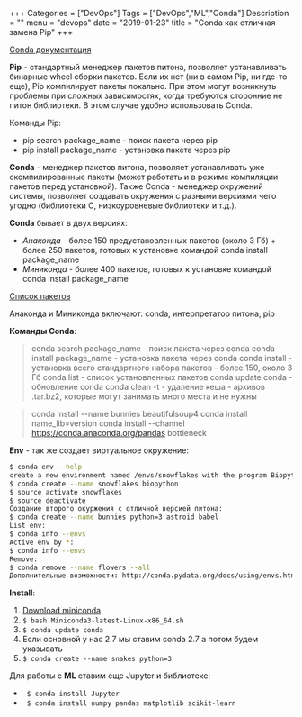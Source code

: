+++
Categories = ["DevOps"]
Tags = ["DevOps","ML","Conda"]
Description = ""
menu = "devops"
date = "2019-01-23"
title = "Conda как отличная замена Pip"
+++

[Conda документация](http://conda.pydata.org/docs/)
	
**Pip** - стандартный менеджер пакетов питона, позволяет устанавливать бинарные wheel сборки пакетов. Если их нет (ни в самом Pip, ни где-то еще), Pip компилирует пакеты локально. При этом могут возникнуть проблемы при сложных зависимостях, когда требуются сторонние не питон библиотеки. В этом случае удобно использовать Conda.

Команды Pip:
- pip search package_name - поиск пакета через pip
- pip install package_name - установка пакета через pip

**Conda** - менеджер пакетов питона, позволяет устанавливать уже скомпилированные пакеты (может работать и в режиме компиляции пакетов перед установкой). Также Conda - менеджер окружений системы, позволяет создавать окружения с разными версиями чего угодно (библиотеки C, низкоуровневые библиотеки и т.д.).

**Conda** бывает в двух версиях:
- *Анаконда* - более 150 предустановленных пакетов (около 3 Гб) + более 250 пакетов, готовых к установке командой conda install package_name
- *Миниконда* - более 400 пакетов, готовых к установке командой conda install package_name

[Список пакетов](https://docs.continuum.io/anaconda/pkg-docs)

Анаконда и Миниконда включают: conda, интерпретатор питона, pip

**Команды Conda**: 
> conda search package_name  - поиск пакета через conda
> conda install package_name - установка пакета через conda
> conda install - установка всего стандартного набора пакетов - более 150, около 3 Гб
> conda list - список установленных пакетов
> conda update conda - обновление conda
> conda clean -t - удаление кеша - архивов .tar.bz2, которые могут занимать много места и не нужны

> conda install --name bunnies beautifulsoup4
> conda install name_lib=version
> conda install --channel https://conda.anaconda.org/pandas bottleneck

**Env** - так же создает виртуальное окружение:
```bash
$ conda env --help
create a new environment named /envs/snowflakes with the program Biopython.
$ conda create --name snowflakes biopython
$ source activate snowflakes
$ source deactivate
Создание второго окуржения с отличной версией питона:
$ conda create --name bunnies python=3 astroid babel
List env:
$ conda info --envs
Active env by *:
$ conda info --envs
Remove:
$ conda remove --name flowers --all
Дополнительные возможности: http://conda.pydata.org/docs/using/envs.html
```

**Install**:
1. [Download miniconda](http://conda.pydata.org/miniconda.html)
2. ``` $ bash Miniconda3-latest-Linux-x86_64.sh ```
3. ``` $ conda update conda ```
4. Если основной у нас 2.7 мы ставим conda 2.7 а потом будем указывать 
5. ``` $ conda create --name snakes python=3 ```

Для работы с **ML** ставим еще Jupyter и библиотеке:
- ``` $ conda install Jupyter```
- ``` $ conda install numpy pandas matplotlib scikit-learn```
